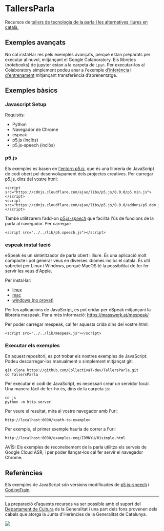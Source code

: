 # TallersParla
Recursos de [tallers de tecnologia de la parla i les alternatives lliures en català.](https://collectivat.cat/blog/2019-10-16-tallers-tecnologia-de-la-parla/)

## Exemples avançats

No cal instal·lar res pels exemples avançats, perquè estan preparats per executar al nuvol, mitjançant el Google Colaboratory. Els llibretes (notebooks) de jupyter estan a la carpeta de `ipyn`. Per executar-los al Colaboratory simplement podeu anar a l'exemple [d'inferència](https://colab.research.google.com/github/CollectivaT-dev/TallersParla/blob/master/ipynb/tacotron2_inference.ipynb
) i [d'entrenament](https://colab.research.google.com/github/CollectivaT-dev/TallersParla/blob/master/ipynb/tacotron2_transfer_learn.ipynb) mitjançant transferència d’aprenentatge.

## Exemples bàsics

### Javascript Setup

Requisits:
- Python
- Navegador de Chrome
- espeak
- p5.js (inclòs)
- p5.js-speech (inclòs)

### p5.js

Els exemples es basen en [l'entorn *p5.js*](https://p5js.org/reference/), que és una llibreria de JavaScript de codi obert pel desenvolupament dels projectes creatives. Per carregar p5.js, dins del vostre html:

```
<script src="https://cdnjs.cloudflare.com/ajax/libs/p5.js/0.9.0/p5.min.js"></script>
<script src="https://cdnjs.cloudflare.com/ajax/libs/p5.js/0.9.0/addons/p5.dom.js"></script>
```

També utilitzarem l’add-on [*p5.js-speech*](https://idmnyu.github.io/p5.js-speech/) que facilita l'ús de funcions de la parla al navegador. Per carregar:

```
<script src="../../lib/p5.speech.js"></script>
```

### espeak instal·lació

eSpeak és un sintetitzador de parla obert i lliure. És una aplicació molt compacte i pot generar veus en diverses idiomes inclòs el català. És util sobretot per Linux i Windows, perquè MacOS té la possibilitat de fer fer servir les veus d'Apple.

Per instal·lar:
- [linux](https://vitux.com/convert-text-to-voice-with-espeak-on-ubuntu/)
- [mac](http://macappstore.org/espeak/)
- [windows (no provat)](https://support.office.com/en-us/article/How-to-download-Text-to-Speech-languages-for-Windows-10-d5a6b612-b3ae-423f-afa5-4f6caf1ec5d3)

Per les aplicacions de JavaScript, es pot cridar per eSpeak mitjançant la llibreria mespeak. Per a més informació: https://masswerk.at/mespeak/

Per poder carregar mespeak, cal fer aquesta crida dins del vostre html:

```
<script src="../../lib/mespeak.js"></script>
```

### Executar els exemples

En aquest repositori, es pot trobar els nostres exemples de JavaScript. Podeu descarregar-los manualment o simplement mitjançat git:

```
git clone https://github.com/CollectivaT-dev/TallersParla.git
cd TallersParla
```

Per executar el codi de JavaScript, es necessari crear un servidor local. Una manera fàcil de fer-ho és, dins de la carpeta `js`:

```
cd js
python -m http.server
```

Per veure el resultat, mira al vostre navegador amb l'url:

```
http://localhost:8000/<path-to-example>
```

Per exemple, el primer exemple hauria de correr a l'url:

```
http://localhost:8000/examples-eng/IDMNYU/01simple.html
```

AVÍS: Els exemples de reconeixement de la parla utilitza els serveis de Google Cloud ASR, i per poder llançar-los cal fer servir el navegador Chrome.

## Referències

Els exemples de JavaScript són versions modificades de [p5.js-speech](https://github.com/IDMNYU/p5.js-speech) i [CodingTrain](https://github.com/CodingTrain/website/tree/master/CodingChallenges).

---

La preparació d'aquests recursos va ser possible amb el suport del [Departament de Cultura](http://cultura.gencat.cat/) de la Generalitat i una part dels fons provenen dels cabals que atorga la Junta d'Herències de la Generalitat de Catalunya.

![](https://github.com/collectivat/cmusphinx-models/blob/master/img/logo_generalitat.png)
